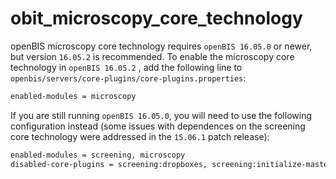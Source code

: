 obit_microscopy_core_technology
===============================

openBIS microscopy core technology requires `openBIS 16.05.0` or newer, but version `16.05.2` is recommended. To enable the microscopy core technology in `openBIS 16.05.2` , add the following line to `openbis/servers/core-plugins/core-plugins.properties`:

```bash
enabled-modules = microscopy
```

If you are still running `openBIS 16.05.0`, you will need to use the following configuration instead (some issues with dependences on the screening core technology were addressed in the `15.06.1` patch release): 

```bash
enabled-modules = screening, microscopy
disabled-core-plugins = screening:dropboxes, screening:initialize-master-data, screening:image-overview-plugins, screening:maintenance-tasks, screening:reporting-plugins, microscopy:data-sources, microscopy:services
```
